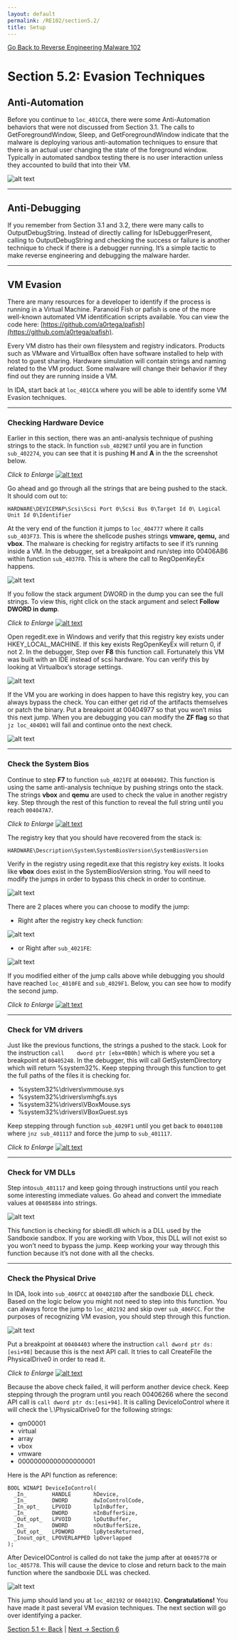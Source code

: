```yaml
---
layout: default
permalink: /RE102/section5.2/
title: Setup
---
```

[Go Back to Reverse Engineering Malware 102](https://securedorg.github.io/RE102/)

# Section 5.2: Evasion Techniques #

## Anti-Automation ##

Before you continue to `loc_401CCA`, there were some Anti-Automation behaviors that were not discussed from Section 3.1. The calls to GetForegroundWindow, Sleep, and GetForegroundWindow indicate that the malware is deploying various anti-automation techniques to ensure that there is an actual user changing the state of the foreground window. Typically in automated sandbox testing there is no user interaction unless they accounted to build that into their VM.

![alt text](https://securedorg.github.io/RE102/images/Section3.1_record_interesting.png "Section3.1_record_interesting")

---

## Anti-Debugging ##

If you remember from Section 3.1 and 3.2, there were many calls to OutputDebugString. Instead of directly calling for IsDebuggerPresent, calling to OutputDebugString and checking the success or failure is another technique to check if there is a debugger running. It’s a simple tactic to make reverse engineering and debugging the malware harder.

---

## VM Evasion ##

There are many resources for a developer to identify if the process is running in a Virtual Machine. Paranoid Fish or pafish is one of the more well-known automated VM identification scripts available. You can view the code here: [https://github.com/a0rtega/pafish](https://github.com/a0rtega/pafish). 

Every VM distro has their own filesystem and registry indicators. Products such as VMware and VirtualBox often have software installed to help with host to guest sharing. Hardware simulation will contain strings and naming related to the VM product.  Some malware will change their behavior if they find out they are running inside a VM.

In IDA, start back at `loc_401CCA` where you will be able to identify some VM Evasion techniques.

---

### Checking Hardware Device ###

Earlier in this section, there was an anti-analysis technique of pushing strings to the stack. In function `sub_4029E7` until you are in function `sub_402274`, you can see that it is pushing **H** and **A** in the the screenshot below.

*Click to Enlarge*
[![alt text](https://securedorg.github.io/RE102/images/Section5.2_hardware.gif "Section5.2_hardware")](https://securedorg.github.io/RE102/images/Section5.2_hardware.gif)

Go ahead and go through all the strings that are being pushed to the stack. It should com out to:

```
HARDWARE\DEVICEMAP\Scsi\Scsi Port 0\Scsi Bus 0\Target Id 0\ Logical Unit Id 0\Identifier
```

At the very end of the function it jumps to `loc_404777` where it calls `sub_403F73`. This is where the shellcode pushes strings **vmware, qemu,** and **vbox**. The malware is checking for registry artifacts to see if it’s running inside a VM. In the debugger, set a breakpoint and run/step into 00406AB6 within function `sub_4037FD`. This is where the call to RegOpenKeyEx happens. 

![alt text](https://securedorg.github.io/RE102/images/Section5.2_checkregistry.png "Section5.2_checkregistry")

If you follow the stack argument DWORD in the dump you can see the full strings. To view this, right click on the stack argument and select **Follow DWORD in dump**.

*Click to Enlarge*
[![alt text](https://securedorg.github.io/RE102/images/Section5.2_hardwarestrings.png "Section5.2_hardwarestrings")](https://securedorg.github.io/RE102/images/Section5.2_hardwarestrings.png)

Open regedit.exe in Windows and verify that this registry key exists under HKEY_LOCAL_MACHINE. If this key exists RegOpenKeyEx will return 0, if not 2. In the debugger, Step over **F8** this function call. Fortunately this VM was built with an IDE instead of scsi hardware. You can verify this by looking at Virtualbox’s storage settings.

![alt text](https://securedorg.github.io/RE102/images/Section5.2_vboxstoragesettings.png "Section5.2_vboxstoragesettings")

If the VM you are working in does happen to have this registry key, you can always bypass the check. You can either get rid of the artifacts themselves or patch the binary. Put a breakpoint at 00404977 so that you won’t miss this next jump. When you are debugging you can modify the **ZF flag** so that `jz loc_404D01` will fail and continue onto the next check.

![alt text](https://securedorg.github.io/RE102/images/Section5.2_checkbypass.png "Section5.2_checkbypass")

---

### Check the System Bios ###

Continue to step **F7** to function `sub_4021FE` at `00404982`. This function is using the same anti-analysis technique by pushing strings onto the stack. The strings **vbox** and **qemu** are used to check the value in another registry key. Step through the rest of this function to reveal the full string until you reach `004047A7`.

*Click to Enlarge*
[![alt text](https://securedorg.github.io/RE102/images/Section5.2_Hardware2.gif "Section5.2_Hardware2")](https://securedorg.github.io/RE102/images/Section5.2_Hardware2.gif)

The registry key that you should have recovered from the stack is:

```
HARDWARE\Description\System\SystemBiosVersion\SystemBiosVersion
```

Verify in the registry using regedit.exe that this registry key exists. It looks like **vbox** does exist in the SystemBiosVersion string. You will need to modify the jumps in order to bypass this check in order to continue.

![alt text](https://securedorg.github.io/RE102/images/Section5.2_systembiosregistry.png "Section5.2_systembiosregistry")

There are 2 places where you can choose to modify the jump:

* Right after the registry key check function:

![alt text](https://securedorg.github.io/RE102/images/Section5.2_biosjump.png "Section5.2_biosjump")

* or Right after `sub_4021FE`:

![alt text](https://securedorg.github.io/RE102/images/Section5.2_biosjump2.png "Section5.2_biosjump2")

If you modified either of the jump calls above while debugging you should have reached `loc_4010FE` and `sub_4029F1`. Below, you can see how to modify the second jump.

*Click to Enlarge*
[![alt text](https://securedorg.github.io/RE102/images/Section5.2_ModifyFlags.gif "Section5.2_ModifyFlags")](https://securedorg.github.io/RE102/images/Section5.2_ModifyFlags.gif)

---

### Check for VM drivers ###

Just like the previous functions, the strings a pushed to the stack. Look for the instruction `call    dword ptr [ebx+0B0h]` which is where you set a breakpoint at `00405248`. In the debugger, this will call GetSystemDirectory which will return %system32%. Keep stepping through this function to get the full paths of the files it is checking for.

* %system32%\drivers\vmmouse.sys
* %system32%\drivers\vmhgfs.sys
* %system32%\drivers\VBoxMouse.sys
* %system32%\drivers\VBoxGuest.sys

Keep stepping through function `sub_4029F1` until you get back to `0040110B` where `jnz sub_401117` and force the jump to `sub_401117`.

*Click to Enlarge*
[![alt text](https://securedorg.github.io/RE102/images/Section5.2_ModifyJump2.gif "Section5.2_ModifyJump2")](https://securedorg.github.io/RE102/images/Section5.2_ModifyJump2.gif)

---

### Check for VM DLLs ###

Step into`sub_401117` and keep going through instructions until you reach some interesting immediate values. Go ahead and convert the immediate values at `00405884` into strings. 

![alt text](https://securedorg.github.io/RE102/images/Section5.2_sandboxiedll.png "Section5.2_sandboxiedll")

This function is checking for sbiedll.dll which is a DLL used by the Sandboxie sandbox. If you are working with Vbox, this DLL will not exist so you won’t need to bypass the jump. Keep working your way through this function because it’s not done with all the checks.

---

### Check the Physical Drive ###

In IDA, look into `sub_406FCC` at `0040218D` after the sandboxie DLL check. Based on the logic below you might not need to step into this function. You can always force the jump to `loc_402192` and skip over `sub_406FCC`. For the purposes of recognizing VM evasion, you should step through this function.


![alt text](https://securedorg.github.io/RE102/images/Section5.2_PhyicalDriveCheck.png "Section5.2_PhyicalDriveCheck")

Put a breakpoint at `00404403` where the instruction `call dword ptr ds:[esi+98]` because this is the next API call. It tries to call CreateFile the PhysicalDrive0 in order to read it. 

*Click to Enlarge*
[![alt text](https://securedorg.github.io/RE102/images/Section5.2_PhysicalDriveapicall.png "Section5.2_PhysicalDriveapicall")](https://securedorg.github.io/RE102/images/Section5.2_PhysicalDriveapicall.png)

Because the above check failed, it will perform another device check. Keep stepping through the program until you reach 00406266 where the second API call is `call dword ptr ds:[esi+94]`. It is calling DeviceIoControl where it will check the \\.\PhysicalDrive0 for the following strings:

* qm00001
* virtual
* array
* vbox
* vmware
* 00000000000000000001

Here is the API function as reference:

```
BOOL WINAPI DeviceIoControl(
  _In_        HANDLE       hDevice,
  _In_        DWORD        dwIoControlCode,
  _In_opt_    LPVOID       lpInBuffer,
  _In_        DWORD        nInBufferSize,
  _Out_opt_   LPVOID       lpOutBuffer,
  _In_        DWORD        nOutBufferSize,
  _Out_opt_   LPDWORD      lpBytesReturned,
  _Inout_opt_ LPOVERLAPPED lpOverlapped
);
```

After DeviceIOControl is called do not take the jump after at `00405778` or `loc_405778`. This will cause the device to close and return back to the main function where the sandboxie DLL was checked.

![alt text](https://securedorg.github.io/RE102/images/Section5.2_deviceIOcontroljump.png "Section5.2_deviceIOcontroljump")

This jump should land you at `loc_402192` or `00402192`. **Congratulations!** You have made it past several VM evasion techniques. The next section will go over identifying a packer.

[Section 5.1 <- Back](https://securedorg.github.io/RE102/section5.1) | [Next -> Section 6](https://securedorg.github.io/RE102/section6)
